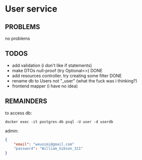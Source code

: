 # User service

## PROBLEMS

no problems

## TODOS

- add validation (i don't like if statements)
- make DTOs null-proof (try Optional<>) DONE
- add resources controller. try creating some filter DONE
- rename db to Users not "_user" (what the fuck was i thinking?)
- frontend mapper (i have no idea)

## REMAINDERS

to access db:

```shell
docker exec -it postgres-db psql -U user -d userdb
```

admin:

```json
{
    "email": "weuoimi@gmail.com"
    "password": "William_Gibson_321"
}
```
